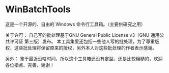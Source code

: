 # WinBatchTools

这是一个开源的、自由的 Windows 命令行工具箱。（主要供研究之用）

关于许可：
自己写的批处理基于GNU General Public License v3（GNU 通用公共许可证 第三版）发布。
本工具集里还包括一些他人写的批处理，为了尊重版权，这些批处理将保留原来的授权，另外本人对这些批处理的作者表示感谢。

另外：
鉴于最近没啥时间，所以这个工具箱还没有定型、还是比较粗糙的，欢迎各位指点、完善，谢谢！
